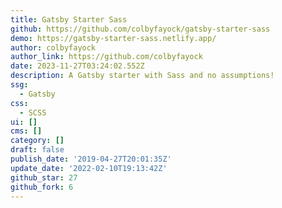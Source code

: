 ```yaml
---
title: Gatsby Starter Sass
github: https://github.com/colbyfayock/gatsby-starter-sass
demo: https://gatsby-starter-sass.netlify.app/
author: colbyfayock
author_link: https://github.com/colbyfayock
date: 2023-11-27T03:24:02.552Z
description: A Gatsby starter with Sass and no assumptions!
ssg:
  - Gatsby
css:
  - SCSS
ui: []
cms: []
category: []
draft: false
publish_date: '2019-04-27T20:01:35Z'
update_date: '2022-02-10T19:13:42Z'
github_star: 27
github_fork: 6
---
```

